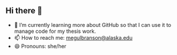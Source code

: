## Hi there 👋
- 🌱 I’m currently learning more about GitHub so that I can use it to manage code for my thesis work.
- 📫 How to reach me: megulbranson@alaska.edu
- 😄 Pronouns: she/her


<!--
**megulbranson/megulbranson** is a ✨ _special_ ✨ repository because its `README.md` (this file) appears on your GitHub profile.

Here are some ideas to get you started:

- 🔭 I’m currently working on ...
- 🌱 I’m currently learning ...
- 👯 I’m looking to collaborate on ...
- 🤔 I’m looking for help with ...
- 💬 Ask me about ...
- 📫 How to reach me: ...
- 😄 Pronouns: ...
- ⚡ Fun fact: ...
-->
